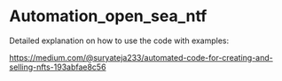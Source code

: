 # Automation_open_sea_ntf

Detailed explanation on how to use the code with examples:

https://medium.com/@suryateja233/automated-code-for-creating-and-selling-nfts-193abfae8c56
